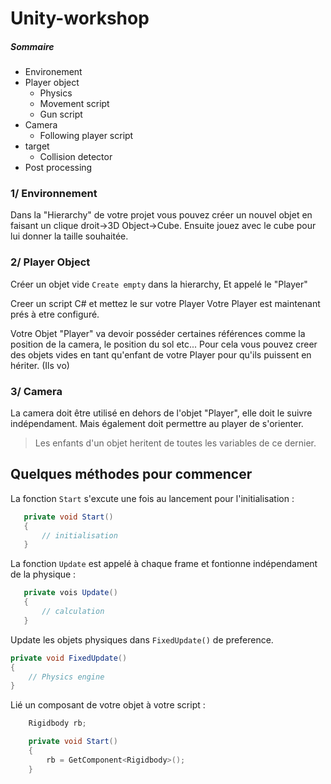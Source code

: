 # Unity-workshop

##### Sommaire

- Environement
- Player object
  - Physics
  - Movement script
  - Gun script
- Camera
  - Following player script
- target
  - Collision detector
- Post processing

### 1/ Environnement

Dans la "Hierarchy" de votre projet vous pouvez créer un nouvel objet en faisant un clique droit->3D Object->Cube. Ensuite jouez avec le cube pour lui donner la taille souhaitée.

### 2/ Player Object

Créer un objet vide `Create empty` dans la hierarchy, Et appelé le "Player"

Creer un script C# et mettez le sur votre Player
Votre Player est maintenant prés à etre configuré.

Votre Objet "Player" va devoir posséder certaines références comme la position de la camera, le position du sol etc... Pour cela vous pouvez creer des objets vides en tant qu'enfant de votre Player pour qu'ils puissent en hériter. (Ils vo)

### 3/ Camera
La camera doit être utilisé en dehors de l'objet "Player", elle doit le suivre indépendament. Mais également doit permettre au player de s'orienter.
> Les enfants d'un objet heritent de toutes les variables de ce dernier.


## Quelques méthodes pour commencer

La fonction `Start` s'excute une fois au lancement pour l'initialisation :

```c#
   private void Start()
   {
       // initialisation
   }
```

La fonction `Update` est appelé à chaque frame et fontionne indépendament de la physique :

```c#
   private vois Update()
   {
       // calculation
   }
```

Update les objets physiques dans `FixedUpdate()` de preference.

```c#
private void FixedUpdate() 
{
    // Physics engine
}
```

Lié un composant de votre objet à votre script :

```c#
    Rigidbody rb;

    private void Start()
    {
        rb = GetComponent<Rigidbody>();
    }
```
